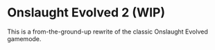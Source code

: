 # Onslaught Evolved 2 (WIP)

This is a from-the-ground-up rewrite of the classic Onslaught Evolved gamemode.
